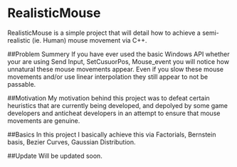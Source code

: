 RealisticMouse
==============

RealisticMouse is a simple project that will detail how to achieve a semi-realistic (ie. Human) mouse movement via C++.

##Problem Summery 
If you have ever used the basic Windows API whether your are using Send Input, SetCusuorPos, Mouse_event you will notice how unnatural these mouse movements appear. Even if you slow these mouse movements and/or use linear interpolation they still appear to not be passable. 

##Motivation 
My motivation behind this project was to defeat certain heuristics that are currently being developed, and depolyed by some game developers and anticheat developers in an attempt to ensure that mouse movements are genuine. 

##Basics
In this project I basically achieve this via Factorials, Bernstein basis, Bezier Curves, Gaussian Distribution.

##Update
Will be updated soon.
